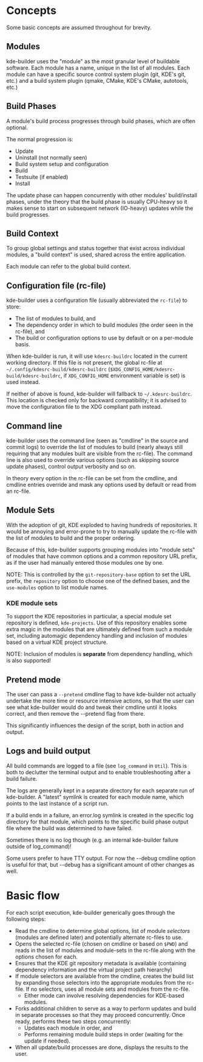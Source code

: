 # Concepts

Some basic concepts are assumed throughout for brevity.

## Modules

kde-builder uses the "module" as the most granular level of buildable
software. Each module has a name, unique in the list of all modules.
Each module can have a specific source control system plugin (git,
KDE's git, etc.) and a build system plugin (qmake, CMake, KDE's
CMake, autotools, etc.)

## Build Phases

A module's build process progresses through build phases, which are often
optional.

The normal progression is:

- Update
- Uninstall (not normally seen)
- Build system setup and configuration
- Build
- Testsuite (if enabled)
- Install

The update phase can happen concurrently with other modules' build/install
phases, under the theory that the build phase is usually CPU-heavy so it makes
sense to start on subsequent network (IO-heavy) updates while the build
progresses.

## Build Context

To group global settings and status together that exist across individual
modules, a "build context" is used, shared across the entire application.

Each module can refer to the global build context.

## Configuration file (rc-file)

kde-builder uses a configuration file (usually abbreviated the `rc-file`) to
store:

- The list of modules to build, and
- The dependency order in which to build modules (the order seen in the rc-file), and
- The build or configuration options to use by default or on a per-module
basis.

When kde-builder is run, it will use `kdesrc-buildrc` located in the current
working directory. If this file is not present, the global rc-file at
`~/.config/kdesrc-build/kdesrc-buildrc`
(`$XDG_CONFIG_HOME/kdesrc-build/kdesrc-buildrc`, if `XDG_CONFIG_HOME`
environment variable is set) is used instead.

If neither of above is found, kde-builder will fallback to `~/.kdesrc-buildrc`.
This location is checked only for backward compatibility; it is advised to move
the configuration file to the XDG compliant path instead.

## Command line

kde-builder uses the command line (seen as "cmdline" in the source and commit
logs) to override the list of modules to build (nearly always still requiring
that any modules built are visible from the rc-file). The command line is also
used to override various options (such as skipping source update phases),
control output verbosity and so on.

In theory every option in the rc-file can be set from the cmdline, and cmdline
entries override and mask any options used by default or read from an rc-file.

## Module Sets

With the adoption of git, KDE exploded to having hundreds of repositories. It
would be annoying and error-prone to try to manually update the rc-file with
the list of modules to build and the proper ordering.

Because of this, kde-builder supports grouping modules into "module sets" of
modules that have common options and a common repository URL prefix, as if the
user had manually entered those modules one by one.

NOTE: This is controlled by the `git-repository-base` option to set the URL
prefix, the `repository` option to choose one of the defined bases, and the
`use-modules` option to list module names.

### KDE module sets

To support the KDE repositories in particular, a special module set repository
is defined, `kde-projects`. Use of this repository enables some extra magic
in the modules that are ultimately defined from such a module set, including
automagic dependency handling and inclusion of modules based on a virtual KDE
project structure.

NOTE: Inclusion of modules is **separate** from dependency handling, which is
also supported!

## Pretend mode

The user can pass a `--pretend` cmdline flag to have kde-builder not
actually undertake the more time or resource intensive actions, so that the
user can see what kde-builder would do and tweak their cmdline until it looks
correct, and then remove the --pretend flag from there.

This significantly influences the design of the script, both in action and
output.

## Logs and build output

All build commands are logged to a file (see `log_command` in `Util`).
This is both to declutter the terminal output and to enable troubleshooting
after a build failure.

The logs are generally kept in a separate directory for each separate run of
kde-builder.  A "latest" symlink is created for each module name, which points
to the last instance of a script run.

If a build ends in a failure, an error.log symlink is created in the specific
log directory for that module, which points to the specific build phase output
file where the build was determined to have failed.

Sometimes there is no log though (e.g. an internal kde-builder failure outside
of log_command)!

Some users prefer to have TTY output. For now the --debug cmdline option is
useful for that, but --debug has a significant amount of other changes as well.

# Basic flow

For each script execution, kde-builder generically goes through the following
steps:

- Read the cmdline to determine global options, list of module *selectors*
(modules are defined later) and potentially alternate rc-files to use.
- Opens the selected rc-file (chosen on cmdline or based on `$PWD`) and reads
in the list of modules and module-sets in the rc-file along with the options
chosen for each.
- Ensures that the KDE git repository metadata is available (containing
dependency information and the virtual project path hierarchy)
- If module selectors are available from the cmdline, creates the build list by
expanding those selectors into the appropriate modules from the rc-file. If no
selectors, uses all module sets and modules from the rc-file.
  * Either mode can involve resolving dependencies for KDE-based modules.
- Forks additional children to serve as a way to perform updates and build in
separate processes so that they may proceed concurrently. Once ready, performs
these two steps concurrently:
  - Updates each module in order, and
  - Performs remaining module build steps in order (waiting for the update if
  needed).
- When all update/build processes are done, displays the results to the user.
